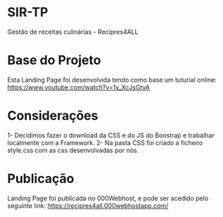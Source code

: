 # SIR-TP
Gestão de receitas culinárias - Recipres4ALL

# Base do Projeto
Esta Landing Page foi desenvolvida tendo como base um tuturial online:
https://www.youtube.com/watch?v=1v_XcJsGtyA


# Considerações
1- Decidimos fazer o download da CSS e do JS do Boostrap e trabalhar localmente com a Framework.
2- Na pasta CSS foi criado a ficheiro style.css com as css desenvolvadas por nós.

# Publicação
Landing Page foi publicada no 000Webhost, e pode ser acedido pelo seguinte link:
https://recipres4all.000webhostapp.com/
